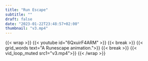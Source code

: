 ```yaml
---
title: "Run Escape"
subtitle: ""
draft: false
date: "2023-01-22T23:48:57+02:00"
thumbnail: "v3.mp4"
---
```

{{< wrap >}}
{{< youtube id="6QxuirF4ARM" >}}
{{< break >}}
{{< grid_words text="A Runescape animation.">}}
{{< break >}}
{{< vid_loop_muted src1="v3.mp4">}}
{{< /wrap >}}